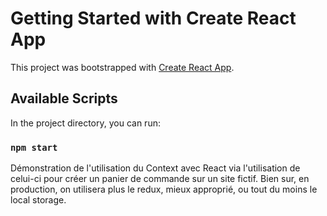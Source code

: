 # Getting Started with Create React App

This project was bootstrapped with [Create React App](https://github.com/facebook/create-react-app).

## Available Scripts

In the project directory, you can run:

### `npm start`

Démonstration de l'utilisation du Context avec React via l'utilisation de celui-ci pour créer un panier de commande sur un site fictif.
Bien sur, en production, on utilisera plus le redux, mieux approprié, ou tout du moins le local storage.